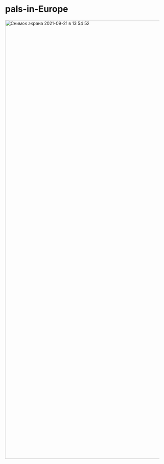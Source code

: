 # pals-in-Europe
<img width="1428" alt="Снимок экрана 2021-09-21 в 13 54 52" src="https://user-images.githubusercontent.com/68367464/134159577-19308860-81f2-40b0-8550-77f960fc4063.png">



